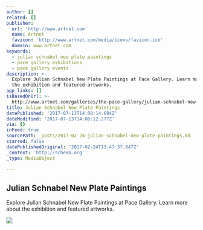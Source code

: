 ```yaml
---
author: []
related: []
publisher:
  url: 'http://www.artnet.com'
  name: Artnet
  favicon: 'http://www.artnet.com/media/icons/favicon.ico'
  domain: www.artnet.com
keywords:
  - julian schnabel new plate paintings
  - pace gallery exhibitions
  - pace gallery events
description: >-
  Explore Julian Schnabel New Plate Paintings at Pace Gallery. Learn more about
  the exhibition and featured artworks.
app_links: []
isBasedOnUrl: >-
  http://www.artnet.com/galleries/the-pace-gallery/julian-schnabel-new-plate-paintings/
title: Julian Schnabel New Plate Paintings
datePublished: '2017-07-13T14:08:14.684Z'
dateModified: '2017-07-13T14:08:12.277Z'
via: {}
inFeed: true
sourcePath: _posts/2017-02-24-julian-schnabel-new-plate-paintings.md
starred: false
datePublishedOriginal: '2017-02-24T13:47:37.847Z'
_context: 'http://schema.org'
_type: MediaObject

---
```

<article style=""><h1>Julian Schnabel New Plate Paintings</h1><p>Explore Julian Schnabel New Plate Paintings at Pace Gallery. Learn more about the exhibition and featured artworks.</p><img src="http://www.artnet.com/WebServices/images/ll1103795llgnVfDWqOHqOrCAD/julian-schnabel-rose-painting-(near-van-goghs-grave)-x,-.jpg" /></article>